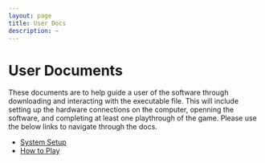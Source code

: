 ```yaml
---
layout: page
title: User Docs
description: ~
---
```


# User Documents

These documents are to help guide a user of the software through downloading and interacting with the executable file. This will include setting up the hardware connections on the computer, openning the software, and completing at least one playthrough of the game. Please use the below links to navigate through the docs.

- [System Setup](setup.md)
- [How to Play](how-to-play.md)